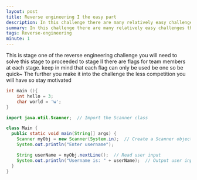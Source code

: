 ```yaml
---
layout: post
title: Reverse engineering I the easy part
description: In this challenge there are many relatively easy challenges this is not one of them, this is a semi to advanced level challenge 
summary: In this challenge there are many relatively easy challenges this is not one of them, this is a semi to advanced level challenge 
tags: Reverse-engineering  
minute: 1
---
```


This is stage one of the reverse engineering challenge you will need to solve this stage to proceeded to stage II there are flags for team members at each stage. keep in mind that each flag can only be used be one so be quick~ 
The further you make it into the challenge the less competition you will have so stay motivated 

```c
int main (){
	int hello = 3;
	char world = 'w';
}
```

```java
import java.util.Scanner;  // Import the Scanner class

class Main {
  public static void main(String[] args) {
    Scanner myObj = new Scanner(System.in);  // Create a Scanner object
    System.out.println("Enter username");

    String userName = myObj.nextLine();  // Read user input
    System.out.println("Username is: " + userName);  // Output user input
  }
}

```

```python3.7


```

